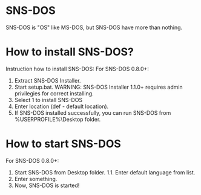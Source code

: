 # SNS-DOS
SNS-DOS is "OS" like MS-DOS, but SNS-DOS have more than nothing.
# How to install SNS-DOS?
Instruction how to install SNS-DOS:
For SNS-DOS 0.8.0+:
1. Extract SNS-DOS Installer.
2. Start setup.bat.
WARNING: SNS-DOS Installer 1.1.0+ requires admin privilegies for correct installing.
3. Select 1 to install SNS-DOS
4. Enter location (def - default location).
5. If SNS-DOS installed successfully, you can run SNS-DOS from %USERPROFILE%\Desktop folder.
# How to start SNS-DOS
For SNS-DOS 0.8.0+:
1. Start SNS-DOS from Desktop folder.
1.1. Enter default language from list.
2. Enter something.
3. Now, SNS-DOS is started!
